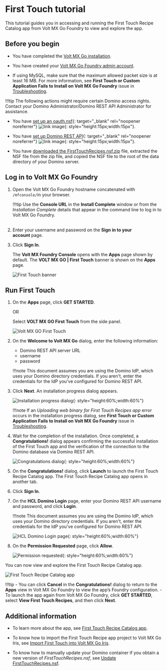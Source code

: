 # First Touch tutorial

This tutorial guides you in accessing and running the First Touch Recipe Catalog app from Volt MX Go Foundry to view and explore the app.

## Before you begin

- You have completed the [Volt MX Go installation](installation.md).

- You have created your [Volt MX Go Foundry admin account](../howto/foundryadminaccount.md).

- If using MySQL, make sure that the maximum allowed packet size is at least 16 MB. For more information, see **First Touch or Custom Application Fails to Install on Volt MX Go Foundry** issue in [Troubleshooting](../references/troubleshoot.md). <!--This isn't applicable when setting up First Touch in Volt MX Go installed in a development or test-only environment.-->

!!!tip
    The following actions might require certain Domino access rights. Contact your Domino Administrator/Domino REST API Administrator for assistance.  

- You have [set up an oauth.nsf](https://opensource.hcltechsw.com/Domino-rest-api/howto/VoltMX/setupoauthnsf.html "Link opens a new tab"){: target="_blank" rel="noopener noreferrer"}&nbsp;![link image](../assets/images/external-link.svg){: style="height:15px;width:15px"}.

- You have [set up Domino REST API](https://opensource.hcltechsw.com/Domino-rest-api/howto/IdP/configuredrapiIdP.html "Link opens a new tab"){: target="_blank" rel="noopener noreferrer"}&nbsp;![link image](../assets/images/external-link.svg){: style="height:15px;width:15px"}.
    
- You have [downloaded the FirstTouchRecipes.nsf.zip](portaldownload.md) file, extracted the NSF file from the zip file, and copied the NSF file to the root of the data directory of your Domino server.

<!--

=== "For production environment"

    **For Volt MX Go install to a production environment**

    - You have completed the [Volt MX Go installation in a production environment](prerequisite.md).

    - You have created your [Volt MX Go Foundry admin account](../howto/foundryadminaccount.md).

    - If using MySQL, make sure that the maximum allowed packet size is at least 16 MB. For more information, see **First Touch or Custom Application Fails to Install on Volt MX Go Foundry** issue in [Troubleshooting](../references/troubleshoot.md). <!--This isn't applicable when setting up First Touch in Volt MX Go installed in a development or test-only environment.-->
<!--
    <!--!!!note 
        You can skip the setup of `oauth.nsf`, Domino REST API, and download of the First Touch recipe ZIP file if you are performing the Volt MX Go install to a development or test only environment.--> 
<!--
    !!!tip
        The following actions might require certain Domino access rights. Contact your Domino Administrator/Domino REST API Administrator for assistance.  

    - You have [set up an oauth.nsf](https://opensource.hcltechsw.com/Domino-rest-api/howto/VoltMX/setupoauthnsf.html).

    - You have [set up Domino REST API](https://opensource.hcltechsw.com/Domino-rest-api/howto/IdP/configuredrapiIdP.html).
    
    - You have [downloaded the FirstTouchRecipes.nsf.zip](portaldownload.md) file, extracted the NSF file from the zip file, and copied the NSF file to the root of the data directory of your Domino server.

=== "For development or test-only environment"

    **For Volt MX Go install to a development or test-only environment**

    - You have completed the [Volt MX Go installation in a development or test-only environment](containerdeployment.md).

    - You have created your [Volt MX Go Foundry admin account](../howto/foundryadminaccount.md).
-->   

## Log in to Volt MX Go Foundry

1. Open the Volt MX Go Foundry hostname concatenated with `/mfconsole/`in your browser.

    !!!tip
        Use the **Console URL** in the **Install Complete** window or from the *Installation Complete* details that appear in the command line to log in to Volt MX Go Foundry.  
 
2. Enter your username and password on the **Sign in to your account** page. 
3. Click **Sign In**.  

   The **Volt MX Foundry Console** opens with the **Apps** page shown by default. The **VOLT MX GO | First Touch** banner is shown on the **Apps** page.

   ![First Touch banner](../assets/images/firsttouch.png)

## Run First Touch

1. On the **Apps** page, click **GET STARTED**.

    OR

    Select **VOLT MX GO First Touch** from the side panel. 

    ![Volt MX GO First Touch ](../assets/images/firsttouchsidepanel.png)

2. On the **Welcome to Volt MX Go** dialog, enter the following information:

    - Domino REST API server URL
    - username
    - password

    !!!note
        This document assumes you are using the Domino IdP, which uses your Domino directory credentials. If you aren't, enter the credentials for the IdP you've configured for Domino REST API. 

3. Click **Next**. An installation progress dialog appears.

    ![Installation progress dialog](../assets/images/firsttouchinstalldialog.png){: style="height:60%;width:60%"}

    !!!note
        If an *Uploading web binary for First Touch Recipes app* error occurs in the installation progress dialog, see **First Touch or Custom Application Fails to Install on Volt MX Go Foundry** issue in [Troubleshooting](../references/troubleshoot.md).

4. Wait for the completion of the installation. Once completed, a **Congratulations!** dialog appears confirming the successful installation of the First Touch app and the verification of the connection to the Domino database via Domino REST API.

    ![Congratulations dialog](../assets/images/firsttouchcongrats.png){: style="height:60%;width:60%"}
 

5. On the **Congratulations!** dialog, click **Launch** to launch the First Touch Recipe Catalog app. The First Touch Recipe Catalog app opens in another tab. 
6. Click **Sign In**.
7. On the **HCL Domino Login** page, enter your Domino REST API username and password, and click **Login**.

    !!!note
        This document assumes you are using the Domino IdP, which uses your Domino directory credentials. If you aren't, enter the credentials for the IdP you've configured for Domino REST API.

    ![HCL Domino Login page](../assets/images/dicredential.png){: style="height:60%;width:60%"}

8. On the **Permission Requested** page, click **Allow**.

    ![Permission requested](../assets/images/ftpermissionreq.png){: style="height:60%;width:60%"}
 
You can now view and explore the First Touch Recipe Catalog app. 

![First Touch Recipe Catalog app](../assets/images/ftrecipeapp.png)

!!!tip
    - You can click **Cancel** in the **Congratulations!** dialog to return to the **Apps** view in Volt MX Go Foundry to view the app’s Foundry configuration.
    - To launch the app again from Volt MX Go Foundry, click **GET STARTED**, select **View First Touch Recipes**, and then click **Next**.    

## Additional information

- To learn more about the app, see [First Touch Recipe Catalog app](../topicguides/firsttouchapp.md).

- To know how to import the First Touch Recipe app project to Volt MX Go Iris, see [Import First Touch into Volt MX Go Iris](../howto/importft.md).

- To know how to manually update your Domino container if you obtain a new version of *FirstTouchRecipes.nsf*, see [Update FirstTouchRecipes.nsf](../howto/FTnsfupdate.md).